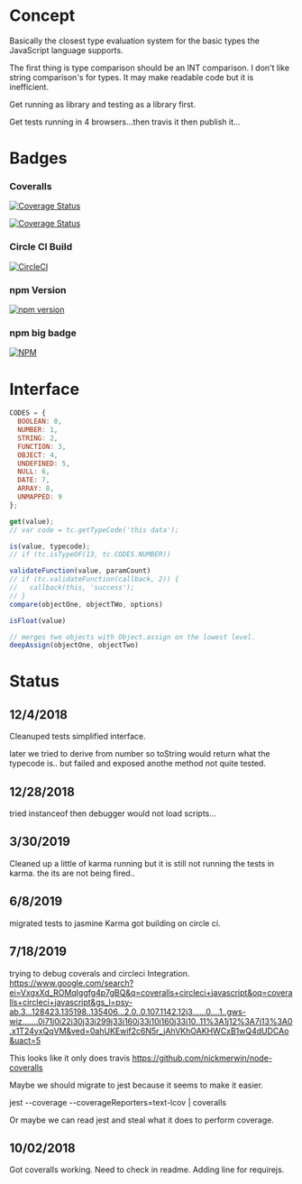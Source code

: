 
# Concept

Basically the closest type evaluation system for the basic types the JavaScript language supports.

The first thing is type comparison should be an INT comparison.
I don't like string comparison's for types.  It may make readable code but it is inefficient.

Get running as library and testing as a library first.

Get tests running in 4 browsers...then travis it then publish it...

# Badges

### Coveralls

[![Coverage Status](https://coveralls.io/repos/github/cbuteau/typecodes/badge.svg?branch=master)](https://coveralls.io/github/cbuteau/typecodes?branch=master)

[![Coverage Status](https://coveralls.io/repos/github/cbuteau/typecodes/badge.svg)](https://coveralls.io/github/cbuteau/typecodes)

### Circle CI Build

[![CircleCI](https://circleci.com/gh/cbuteau/typecodes.svg?style=svg)](https://circleci.com/gh/cbuteau/typecodes)

### npm Version

[![npm version](http://img.shields.io/npm/v/typecodes.svg?style=flat)](https://npmjs.org/package/typecodes "View this project on npm")


### npm big badge

[![NPM](https://nodei.co/npm/typecodes.png)](https://nodei.co/npm/typecodes/)


# Interface

```JavaScript
CODES = {
  BOOLEAN: 0,
  NUMBER: 1,
  STRING: 2,
  FUNCTION: 3,
  OBJECT: 4,
  UNDEFINED: 5,
  NULL: 6,
  DATE: 7,
  ARRAY: 8,
  UNMAPPED: 9
};

get(value);
// var code = tc.getTypeCode('this data');

is(value, typecode);
// if (tc.isTypeOF(13, tc.CODES.NUMBER))

validateFunction(value, paramCount)
// if (tc.validateFunction(callback, 2)) {
//   callback(this, 'success');
// }
compare(objectOne, objectTWo, options)

isFloat(value)

// merges two objects with Object.assign on the lowest level.
deepAssign(objectOne, objectTwo)
```


# Status

## 12/4/2018

Cleanuped tests simplified interface.

later
we tried to derive from number so toString would return what the typecode is..
but failed and exposed anothe method not quite tested.

## 12/28/2018

tried instanceof then debugger would not load scripts...

## 3/30/2019

Cleaned up a little of karma running but it is still not running the tests in karma.
the its are not being fired..

## 6/8/2019

migrated tests to jasmine Karma
got building on circle ci.


## 7/18/2019

trying to debug coverals and circleci Integration.
https://www.google.com/search?ei=VxgxXd_ROMqIggfg4p7gBQ&q=coveralls+circleci+javascript&oq=coveralls+circleci+javascript&gs_l=psy-ab.3...128423.135198..135406...2.0..0.107.1142.12j3......0....1..gws-wiz.......0i71j0i22i30j33i299j33i160j33i10i160j33i10..11%3A1j12%3A7j13%3A0.x1T24yxQqVM&ved=0ahUKEwif2c6N5r_jAhVKhOAKHWCxB1wQ4dUDCAo&uact=5

This looks like it only does travis
https://github.com/nickmerwin/node-coveralls

Maybe we should migrate to jest because it seems to make it easier.

jest --coverage --coverageReporters=text-lcov | coveralls

Or maybe we can read jest and steal what it does to perform coverage.

## 10/02/2018

Got coveralls working.
Need to check in readme.
Adding line for requirejs.
